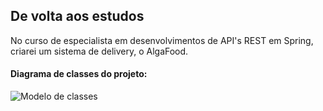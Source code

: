 ## De volta aos estudos

No curso de especialista em desenvolvimentos de API's REST em Spring, criarei um sistema de delivery, o AlgaFood.


<h4>Diagrama de classes do projeto:</h4> 

<img src="https://assets.algaworks.com/portal/content/especialista-spring-rest/images/diagrama-de-classes-de-dominio.jpg" alt="Modelo de classes"/>
